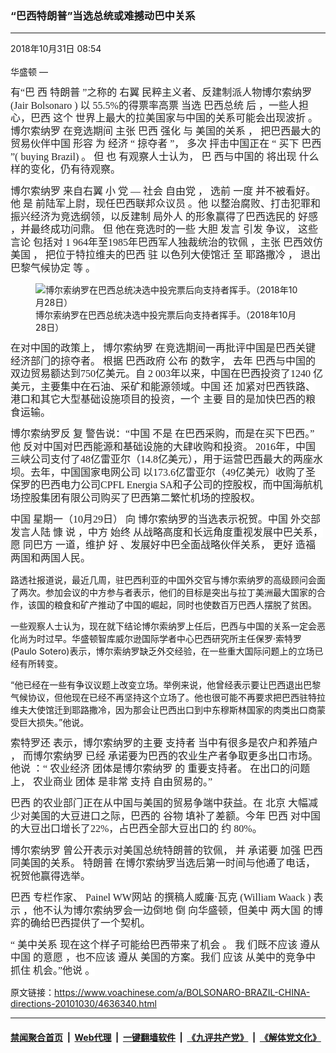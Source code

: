 ### “巴西特朗普”当选总统或难撼动巴中关系
------------------------

<div class="published">
 <span class="date" title="中国时间">
  <time datetime="2018-10-31T08:54:16+08:00">
   2018年10月31日 08:54
  </time>
 </span>
</div>
<br/>
<div class="wsw">
 <span class="dateline">
  华盛顿 —
 </span>
 <p class="Paragraph SCXW78486954" paraeid="{7c51f32f-b922-468e-9081-7cf68177e731}{111}" paraid="61443604" style="font-weight: normal; font-style: normal; vertical-align: baseline; background-color: transparent; color: windowtext; text-align: left; margin-left: 0px; margin-right: 0px; padding-left: 0px; padding-right: 0px; text-indent: 0px;">
  <span class="TextRun Highlight SCXW78486954" lang="ZH-CN" style="color: rgb(34, 34, 34); background-color: rgb(255, 255, 255); font-size: 12pt; font-family: SimSun,SimSun_MSFontService,serif; line-height: 20.5042px;" xml:lang="ZH-CN">
   <span class="NormalTextRun SCXW78486954" style="background-color: inherit;">
    有“巴
   </span>
  </span>
  <span class="TextRun Highlight SCXW78486954" lang="ZH-CN" style="color: rgb(34, 34, 34); background-color: rgb(255, 255, 255); font-size: 12pt; font-family: SimSun,SimSun_MSFontService,serif; line-height: 20.5042px;" xml:lang="ZH-CN">
   <span class="NormalTextRun SCXW78486954" style="background-color: inherit;">
    西
   </span>
  </span>
  <span class="TextRun Highlight SCXW78486954" lang="ZH-CN" style="color: rgb(34, 34, 34); background-color: rgb(255, 255, 255); font-size: 12pt; font-family: SimSun,SimSun_MSFontService,serif; line-height: 20.5042px;" xml:lang="ZH-CN">
   <span class="NormalTextRun SCXW78486954" style="background-color: inherit;">
    特朗普
   </span>
  </span>
  <span class="TextRun Highlight SCXW78486954" lang="ZH-CN" style="color: rgb(34, 34, 34); background-color: rgb(255, 255, 255); font-size: 12pt; font-family: SimSun,SimSun_MSFontService,serif; line-height: 20.5042px;" xml:lang="ZH-CN">
   <span class="NormalTextRun SCXW78486954" style="background-color: inherit;">
    ”之称的
   </span>
  </span>
  <span class="TextRun Highlight SCXW78486954" lang="ZH-CN" style="color: rgb(34, 34, 34); background-color: rgb(255, 255, 255); font-size: 12pt; font-family: SimSun,SimSun_MSFontService,serif; line-height: 20.5042px;" xml:lang="ZH-CN">
   <span class="NormalTextRun SCXW78486954" style="background-color: inherit;">
    右翼
   </span>
  </span>
  <span class="TextRun Highlight SCXW78486954" lang="ZH-CN" style="color: rgb(34, 34, 34); background-color: rgb(255, 255, 255); font-size: 12pt; font-family: SimSun,SimSun_MSFontService,serif; line-height: 20.5042px;" xml:lang="ZH-CN">
   <span class="NormalTextRun SCXW78486954" style="background-color: inherit;">
    民粹主义者、反建制派人物博尔索纳罗
   </span>
  </span>
  <span class="TextRun Highlight SCXW78486954" lang="EN-US" style="color: rgb(34, 34, 34); background-color: rgb(255, 255, 255); font-size: 12pt; font-family: SimSun,SimSun_MSFontService,serif; line-height: 20.5042px;" xml:lang="EN-US">
   <span class="NormalTextRun SCXW78486954" style="background-color: inherit;">
    (Jair
   </span>
  </span>
  <span class="TextRun Highlight SCXW78486954" lang="EN-US" style="color: rgb(34, 34, 34); background-color: rgb(255, 255, 255); font-size: 12pt; font-family: SimSun,SimSun_MSFontService,serif; line-height: 20.5042px;" xml:lang="EN-US">
   <span class="SpellingError SCXW78486954" style="background-color: inherit;">
    Bolsonaro
   </span>
  </span>
  <span class="TextRun Highlight SCXW78486954" lang="EN-US" style="color: rgb(34, 34, 34); background-color: rgb(255, 255, 255); font-size: 12pt; font-family: SimSun,SimSun_MSFontService,serif; line-height: 20.5042px;" xml:lang="EN-US">
   <span class="NormalTextRun SCXW78486954" style="background-color: inherit;">
    )
   </span>
  </span>
  <span class="TextRun Highlight SCXW78486954" lang="ZH-CN" style="color: rgb(34, 34, 34); background-color: rgb(255, 255, 255); font-size: 12pt; font-family: SimSun,SimSun_MSFontService,serif; line-height: 20.5042px;" xml:lang="ZH-CN">
   <span class="NormalTextRun SCXW78486954" style="background-color: inherit;">
    以
   </span>
  </span>
  <span class="TextRun Highlight SCXW78486954" lang="EN-US" style="color: rgb(34, 34, 34); background-color: rgb(255, 255, 255); font-size: 12pt; font-family: SimSun,SimSun_MSFontService,serif; line-height: 20.5042px;" xml:lang="EN-US">
   <span class="NormalTextRun SCXW78486954" style="background-color: inherit;">
    55.5%的得票率高票
   </span>
  </span>
  <span class="TextRun Highlight SCXW78486954" lang="ZH-CN" style="color: rgb(34, 34, 34); background-color: rgb(255, 255, 255); font-size: 12pt; font-family: SimSun,SimSun_MSFontService,serif; line-height: 20.5042px;" xml:lang="ZH-CN">
   <span class="NormalTextRun SCXW78486954" style="background-color: inherit;">
    当选
   </span>
  </span>
  <span class="TextRun Highlight SCXW78486954" lang="ZH-CN" style="color: rgb(34, 34, 34); background-color: rgb(255, 255, 255); font-size: 12pt; font-family: SimSun,SimSun_MSFontService,serif; line-height: 20.5042px;" xml:lang="ZH-CN">
   <span class="NormalTextRun SCXW78486954" style="background-color: inherit;">
    巴西总统
   </span>
  </span>
  <span class="TextRun Highlight SCXW78486954" lang="ZH-CN" style="color: rgb(34, 34, 34); background-color: rgb(255, 255, 255); font-size: 12pt; font-family: SimSun,SimSun_MSFontService,serif; line-height: 20.5042px;" xml:lang="ZH-CN">
   <span class="NormalTextRun SCXW78486954" style="background-color: inherit;">
    后
   </span>
  </span>
  <span class="TextRun Highlight SCXW78486954" lang="ZH-CN" style="color: rgb(34, 34, 34); background-color: rgb(255, 255, 255); font-size: 12pt; font-family: SimSun,SimSun_MSFontService,serif; line-height: 20.5042px;" xml:lang="ZH-CN">
   <span class="NormalTextRun SCXW78486954" style="background-color: inherit;">
    ，一些人担心，巴西
   </span>
  </span>
  <span class="TextRun Highlight SCXW78486954" lang="ZH-CN" style="color: rgb(34, 34, 34); background-color: rgb(255, 255, 255); font-size: 12pt; font-family: SimSun,SimSun_MSFontService,serif; line-height: 20.5042px;" xml:lang="ZH-CN">
   <span class="NormalTextRun SCXW78486954" style="background-color: inherit;">
    这个
   </span>
  </span>
  <span class="TextRun Highlight SCXW78486954" lang="ZH-CN" style="color: rgb(34, 34, 34); background-color: rgb(255, 255, 255); font-size: 12pt; font-family: SimSun,SimSun_MSFontService,serif; line-height: 20.5042px;" xml:lang="ZH-CN">
   <span class="NormalTextRun SCXW78486954" style="background-color: inherit;">
    世界上最大的拉美国家与中国的关系可能会出现波折
   </span>
  </span>
  <span class="TextRun Highlight SCXW78486954" lang="EN-US" style="color: rgb(34, 34, 34); background-color: rgb(255, 255, 255); font-size: 12pt; font-family: SimSun,SimSun_MSFontService,serif; line-height: 20.5042px;" xml:lang="EN-US">
   <span class="NormalTextRun SCXW78486954" style="background-color: inherit;">
    。
   </span>
  </span>
  <span class="TextRun Highlight SCXW78486954" lang="ZH-CN" style="color: rgb(34, 34, 34); background-color: rgb(255, 255, 255); font-size: 12pt; font-family: SimSun,SimSun_MSFontService,serif; line-height: 20.5042px;" xml:lang="ZH-CN">
   <span class="NormalTextRun SCXW78486954" style="background-color: inherit;">
    博尔索纳罗
   </span>
  </span>
  <span class="TextRun Highlight SCXW78486954" lang="ZH-CN" style="color: rgb(34, 34, 34); background-color: rgb(255, 255, 255); font-size: 12pt; font-family: SimSun,SimSun_MSFontService,serif; line-height: 20.5042px;" xml:lang="ZH-CN">
   <span class="NormalTextRun SCXW78486954" style="background-color: inherit;">
    在竞选期间
   </span>
  </span>
  <span class="TextRun Highlight SCXW78486954" lang="ZH-CN" style="color: rgb(34, 34, 34); background-color: rgb(255, 255, 255); font-size: 12pt; font-family: SimSun,SimSun_MSFontService,serif; line-height: 20.5042px;" xml:lang="ZH-CN">
   <span class="NormalTextRun SCXW78486954" style="background-color: inherit;">
    主张
   </span>
  </span>
  <span class="TextRun Highlight SCXW78486954" lang="ZH-CN" style="color: rgb(34, 34, 34); background-color: rgb(255, 255, 255); font-size: 12pt; font-family: SimSun,SimSun_MSFontService,serif; line-height: 20.5042px;" xml:lang="ZH-CN">
   <span class="NormalTextRun SCXW78486954" style="background-color: inherit;">
    巴西
   </span>
  </span>
  <span class="TextRun Highlight SCXW78486954" lang="ZH-CN" style="color: rgb(34, 34, 34); background-color: rgb(255, 255, 255); font-size: 12pt; font-family: SimSun,SimSun_MSFontService,serif; line-height: 20.5042px;" xml:lang="ZH-CN">
   <span class="NormalTextRun SCXW78486954" style="background-color: inherit;">
    强化
   </span>
  </span>
  <span class="TextRun Highlight SCXW78486954" lang="ZH-CN" style="color: rgb(34, 34, 34); background-color: rgb(255, 255, 255); font-size: 12pt; font-family: SimSun,SimSun_MSFontService,serif; line-height: 20.5042px;" xml:lang="ZH-CN">
   <span class="NormalTextRun SCXW78486954" style="background-color: inherit;">
    与
   </span>
  </span>
  <span class="TextRun Highlight SCXW78486954" lang="ZH-CN" style="color: rgb(34, 34, 34); background-color: rgb(255, 255, 255); font-size: 12pt; font-family: SimSun,SimSun_MSFontService,serif; line-height: 20.5042px;" xml:lang="ZH-CN">
   <span class="NormalTextRun SCXW78486954" style="background-color: inherit;">
    美国的关系
   </span>
  </span>
  <span class="TextRun Highlight SCXW78486954" lang="EN-US" style="color: rgb(34, 34, 34); background-color: rgb(255, 255, 255); font-size: 12pt; font-family: SimSun,SimSun_MSFontService,serif; line-height: 20.5042px;" xml:lang="EN-US">
   <span class="NormalTextRun SCXW78486954" style="background-color: inherit;">
    ，
   </span>
  </span>
  <span class="TextRun Highlight SCXW78486954" lang="ZH-CN" style="color: rgb(34, 34, 34); background-color: rgb(255, 255, 255); font-size: 12pt; font-family: SimSun,SimSun_MSFontService,serif; line-height: 20.5042px;" xml:lang="ZH-CN">
   <span class="NormalTextRun SCXW78486954" style="background-color: inherit;">
    把巴西最大的贸易伙伴中国
   </span>
  </span>
  <span class="TextRun Highlight SCXW78486954" lang="ZH-CN" style="color: rgb(34, 34, 34); background-color: rgb(255, 255, 255); font-size: 12pt; font-family: SimSun,SimSun_MSFontService,serif; line-height: 20.5042px;" xml:lang="ZH-CN">
   <span class="NormalTextRun SCXW78486954" style="background-color: inherit;">
    形容
   </span>
  </span>
  <span class="TextRun Highlight SCXW78486954" lang="ZH-CN" style="color: rgb(34, 34, 34); background-color: rgb(255, 255, 255); font-size: 12pt; font-family: SimSun,SimSun_MSFontService,serif; line-height: 20.5042px;" xml:lang="ZH-CN">
   <span class="NormalTextRun SCXW78486954" style="background-color: inherit;">
    为
   </span>
  </span>
  <span class="TextRun Highlight SCXW78486954" lang="ZH-CN" style="color: rgb(34, 34, 34); background-color: rgb(255, 255, 255); font-size: 12pt; font-family: SimSun,SimSun_MSFontService,serif; line-height: 20.5042px;" xml:lang="ZH-CN">
   <span class="NormalTextRun SCXW78486954" style="background-color: inherit;">
    经济
   </span>
  </span>
  <span class="TextRun Highlight SCXW78486954" lang="EN-US" style="color: rgb(34, 34, 34); background-color: rgb(255, 255, 255); font-size: 12pt; font-family: SimSun,SimSun_MSFontService,serif; line-height: 20.5042px;" xml:lang="EN-US">
   <span class="NormalTextRun SCXW78486954" style="background-color: inherit;">
    “
   </span>
  </span>
  <span class="TextRun Highlight SCXW78486954" lang="ZH-CN" style="color: rgb(34, 34, 34); background-color: rgb(255, 255, 255); font-size: 12pt; font-family: SimSun,SimSun_MSFontService,serif; line-height: 20.5042px;" xml:lang="ZH-CN">
   <span class="NormalTextRun SCXW78486954" style="background-color: inherit;">
    掠夺者
   </span>
  </span>
  <span class="TextRun Highlight SCXW78486954" lang="EN-US" style="color: rgb(34, 34, 34); background-color: rgb(255, 255, 255); font-size: 12pt; font-family: SimSun,SimSun_MSFontService,serif; line-height: 20.5042px;" xml:lang="EN-US">
   <span class="NormalTextRun SCXW78486954" style="background-color: inherit;">
    ”，
   </span>
  </span>
  <span class="TextRun Highlight SCXW78486954" lang="ZH-CN" style="color: rgb(34, 34, 34); background-color: rgb(255, 255, 255); font-size: 12pt; font-family: SimSun,SimSun_MSFontService,serif; line-height: 20.5042px;" xml:lang="ZH-CN">
   <span class="NormalTextRun SCXW78486954" style="background-color: inherit;">
    多次
   </span>
  </span>
  <span class="TextRun Highlight SCXW78486954" lang="ZH-CN" style="color: rgb(34, 34, 34); background-color: rgb(255, 255, 255); font-size: 12pt; font-family: SimSun,SimSun_MSFontService,serif; line-height: 20.5042px;" xml:lang="ZH-CN">
   <span class="NormalTextRun SCXW78486954" style="background-color: inherit;">
    抨击中国正在
   </span>
  </span>
  <span class="TextRun Highlight SCXW78486954" lang="EN-US" style="color: rgb(34, 34, 34); background-color: rgb(255, 255, 255); font-size: 12pt; font-family: SimSun,SimSun_MSFontService,serif; line-height: 20.5042px;" xml:lang="EN-US">
   <span class="NormalTextRun SCXW78486954" style="background-color: inherit;">
    “
   </span>
  </span>
  <span class="TextRun Highlight SCXW78486954" lang="ZH-CN" style="color: rgb(34, 34, 34); background-color: rgb(255, 255, 255); font-size: 12pt; font-family: SimSun,SimSun_MSFontService,serif; line-height: 20.5042px;" xml:lang="ZH-CN">
   <span class="NormalTextRun SCXW78486954" style="background-color: inherit;">
    买下
   </span>
  </span>
  <span class="TextRun Highlight SCXW78486954" lang="ZH-CN" style="color: rgb(34, 34, 34); background-color: rgb(255, 255, 255); font-size: 12pt; font-family: SimSun,SimSun_MSFontService,serif; line-height: 20.5042px;" xml:lang="ZH-CN">
   <span class="NormalTextRun SCXW78486954" style="background-color: inherit;">
    巴西
   </span>
  </span>
  <span class="TextRun Highlight SCXW78486954" lang="EN-US" style="color: rgb(34, 34, 34); background-color: rgb(255, 255, 255); font-size: 12pt; font-family: SimSun,SimSun_MSFontService,serif; line-height: 20.5042px;" xml:lang="EN-US">
   <span class="ContextualSpellingAndGrammarError SCXW78486954" style="background-color: inherit;">
    ”(
   </span>
  </span>
  <span class="TextRun Highlight SCXW78486954" lang="EN-US" style="color: rgb(34, 34, 34); background-color: rgb(255, 255, 255); font-size: 12pt; font-family: SimSun,SimSun_MSFontService,serif; line-height: 20.5042px;" xml:lang="EN-US">
   <span class="NormalTextRun SCXW78486954" style="background-color: inherit;">
    buying Brazil)
   </span>
  </span>
  <span class="TextRun Highlight SCXW78486954" lang="EN-US" style="color: rgb(34, 34, 34); background-color: rgb(255, 255, 255); font-size: 12pt; font-family: SimSun,SimSun_MSFontService,serif; line-height: 20.5042px;" xml:lang="EN-US">
   <span class="NormalTextRun SCXW78486954" style="background-color: inherit;">
    。
   </span>
  </span>
  <span class="TextRun Highlight SCXW78486954" lang="ZH-CN" style="color: rgb(34, 34, 34); background-color: rgb(255, 255, 255); font-size: 12pt; font-family: SimSun,SimSun_MSFontService,serif; line-height: 20.5042px;" xml:lang="ZH-CN">
   <span class="NormalTextRun SCXW78486954" style="background-color: inherit;">
    但
   </span>
  </span>
  <span class="TextRun Highlight SCXW78486954" lang="ZH-CN" style="color: rgb(34, 34, 34); background-color: rgb(255, 255, 255); font-size: 12pt; font-family: SimSun,SimSun_MSFontService,serif; line-height: 20.5042px;" xml:lang="ZH-CN">
   <span class="NormalTextRun SCXW78486954" style="background-color: inherit;">
    也
   </span>
  </span>
  <span class="TextRun Highlight SCXW78486954" lang="ZH-CN" style="color: rgb(34, 34, 34); background-color: rgb(255, 255, 255); font-size: 12pt; font-family: SimSun,SimSun_MSFontService,serif; line-height: 20.5042px;" xml:lang="ZH-CN">
   <span class="NormalTextRun SCXW78486954" style="background-color: inherit;">
    有观察人士认为，
   </span>
  </span>
  <span class="TextRun Highlight SCXW78486954" lang="ZH-CN" style="color: rgb(34, 34, 34); background-color: rgb(255, 255, 255); font-size: 12pt; font-family: SimSun,SimSun_MSFontService,serif; line-height: 20.5042px;" xml:lang="ZH-CN">
   <span class="NormalTextRun SCXW78486954" style="background-color: inherit;">
    巴
   </span>
  </span>
  <span class="TextRun Highlight SCXW78486954" lang="ZH-CN" style="color: rgb(34, 34, 34); background-color: rgb(255, 255, 255); font-size: 12pt; font-family: SimSun,SimSun_MSFontService,serif; line-height: 20.5042px;" xml:lang="ZH-CN">
   <span class="NormalTextRun SCXW78486954" style="background-color: inherit;">
    西与中国的
   </span>
  </span>
  <span class="TextRun Highlight SCXW78486954" lang="ZH-CN" style="color: rgb(34, 34, 34); background-color: rgb(255, 255, 255); font-size: 12pt; font-family: SimSun,SimSun_MSFontService,serif; line-height: 20.5042px;" xml:lang="ZH-CN">
   <span class="NormalTextRun SCXW78486954" style="background-color: inherit;">
    将出现
   </span>
  </span>
  <span class="TextRun Highlight SCXW78486954" lang="ZH-CN" style="color: rgb(34, 34, 34); background-color: rgb(255, 255, 255); font-size: 12pt; font-family: SimSun,SimSun_MSFontService,serif; line-height: 20.5042px;" xml:lang="ZH-CN">
   <span class="NormalTextRun SCXW78486954" style="background-color: inherit;">
    什么样的变化，仍有待观察。
   </span>
  </span>
 </p>
 <p class="Paragraph SCXW78486954" paraeid="{7c51f32f-b922-468e-9081-7cf68177e731}{209}" paraid="993497745" style="font-weight: normal; font-style: normal; vertical-align: baseline; background-color: transparent; color: windowtext; text-align: left; margin-left: 0px; margin-right: 0px; padding-left: 0px; padding-right: 0px; text-indent: 0px;">
  <span class="TextRun Highlight SCXW78486954" lang="ZH-CN" style="color: rgb(34, 34, 34); background-color: rgb(255, 255, 255); font-size: 12pt; font-family: SimSun,SimSun_MSFontService,serif; line-height: 20.5042px;" xml:lang="ZH-CN">
   <span class="NormalTextRun SCXW78486954" style="background-color: inherit;">
    博尔索纳罗
   </span>
  </span>
  <span class="TextRun Highlight SCXW78486954" lang="ZH-CN" style="color: rgb(34, 34, 34); background-color: rgb(255, 255, 255); font-size: 12pt; font-family: SimSun,SimSun_MSFontService,serif; line-height: 20.5042px;" xml:lang="ZH-CN">
   <span class="NormalTextRun SCXW78486954" style="background-color: inherit;">
    来自右翼
   </span>
  </span>
  <span class="TextRun Highlight SCXW78486954" lang="ZH-CN" style="color: rgb(34, 34, 34); background-color: rgb(255, 255, 255); font-size: 12pt; font-family: SimSun,SimSun_MSFontService,serif; line-height: 20.5042px;" xml:lang="ZH-CN">
   <span class="NormalTextRun SCXW78486954" style="background-color: inherit;">
    小
   </span>
  </span>
  <span class="TextRun Highlight SCXW78486954" lang="ZH-CN" style="color: rgb(34, 34, 34); background-color: rgb(255, 255, 255); font-size: 12pt; font-family: SimSun,SimSun_MSFontService,serif; line-height: 20.5042px;" xml:lang="ZH-CN">
   <span class="NormalTextRun SCXW78486954" style="background-color: inherit;">
    党
   </span>
  </span>
  <span class="TextRun Highlight SCXW78486954" lang="EN-US" style="color: rgb(34, 34, 34); background-color: rgb(255, 255, 255); font-size: 12pt; font-family: SimSun,SimSun_MSFontService,serif; line-height: 20.5042px;" xml:lang="EN-US">
   <span class="NormalTextRun SCXW78486954" style="background-color: inherit;">
    —
   </span>
  </span>
  <span class="TextRun Highlight SCXW78486954" lang="ZH-CN" style="color: rgb(34, 34, 34); background-color: rgb(255, 255, 255); font-size: 12pt; font-family: SimSun,SimSun_MSFontService,serif; line-height: 20.5042px;" xml:lang="ZH-CN">
   <span class="NormalTextRun SCXW78486954" style="background-color: inherit;">
    社会
   </span>
  </span>
  <span class="TextRun Highlight SCXW78486954" lang="ZH-CN" style="color: rgb(34, 34, 34); background-color: rgb(255, 255, 255); font-size: 12pt; font-family: SimSun,SimSun_MSFontService,serif; line-height: 20.5042px;" xml:lang="ZH-CN">
   <span class="NormalTextRun SCXW78486954" style="background-color: inherit;">
    自由党
   </span>
  </span>
  <span class="TextRun Highlight SCXW78486954" lang="EN-US" style="color: rgb(34, 34, 34); background-color: rgb(255, 255, 255); font-size: 12pt; font-family: SimSun,SimSun_MSFontService,serif; line-height: 20.5042px;" xml:lang="EN-US">
   <span class="NormalTextRun SCXW78486954" style="background-color: inherit;">
    ，
   </span>
  </span>
  <span class="TextRun Highlight SCXW78486954" lang="ZH-CN" style="color: rgb(34, 34, 34); background-color: rgb(255, 255, 255); font-size: 12pt; font-family: SimSun,SimSun_MSFontService,serif; line-height: 20.5042px;" xml:lang="ZH-CN">
   <span class="NormalTextRun SCXW78486954" style="background-color: inherit;">
    选前
   </span>
  </span>
  <span class="TextRun Highlight SCXW78486954" lang="ZH-CN" style="color: rgb(34, 34, 34); background-color: rgb(255, 255, 255); font-size: 12pt; font-family: SimSun,SimSun_MSFontService,serif; line-height: 20.5042px;" xml:lang="ZH-CN">
   <span class="NormalTextRun SCXW78486954" style="background-color: inherit;">
    一度
   </span>
  </span>
  <span class="TextRun Highlight SCXW78486954" lang="ZH-CN" style="color: rgb(34, 34, 34); background-color: rgb(255, 255, 255); font-size: 12pt; font-family: SimSun,SimSun_MSFontService,serif; line-height: 20.5042px;" xml:lang="ZH-CN">
   <span class="NormalTextRun SCXW78486954" style="background-color: inherit;">
    并不被看好。他
   </span>
  </span>
  <span class="TextRun Highlight SCXW78486954" lang="ZH-CN" style="color: rgb(34, 34, 34); background-color: rgb(255, 255, 255); font-size: 12pt; font-family: SimSun,SimSun_MSFontService,serif; line-height: 20.5042px;" xml:lang="ZH-CN">
   <span class="NormalTextRun SCXW78486954" style="background-color: inherit;">
    是
   </span>
  </span>
  <span class="TextRun Highlight SCXW78486954" lang="ZH-CN" style="color: rgb(34, 34, 34); background-color: rgb(255, 255, 255); font-size: 12pt; font-family: SimSun,SimSun_MSFontService,serif; line-height: 20.5042px;" xml:lang="ZH-CN">
   <span class="NormalTextRun SCXW78486954" style="background-color: inherit;">
    前陆军上尉，现任巴西联邦众议员
   </span>
  </span>
  <span class="TextRun Highlight SCXW78486954" lang="ZH-CN" style="color: rgb(34, 34, 34); background-color: rgb(255, 255, 255); font-size: 12pt; font-family: SimSun,SimSun_MSFontService,serif; line-height: 20.5042px;" xml:lang="ZH-CN">
   <span class="NormalTextRun SCXW78486954" style="background-color: inherit;">
    。他
   </span>
  </span>
  <span class="TextRun Highlight SCXW78486954" lang="ZH-CN" style="color: rgb(34, 34, 34); background-color: rgb(255, 255, 255); font-size: 12pt; font-family: SimSun,SimSun_MSFontService,serif; line-height: 20.5042px;" xml:lang="ZH-CN">
   <span class="NormalTextRun SCXW78486954" style="background-color: inherit;">
    以整治腐败、打击犯罪和振兴经济为竞选纲领，以反建制
   </span>
  </span>
  <span class="TextRun Highlight SCXW78486954" lang="ZH-CN" style="color: rgb(34, 34, 34); background-color: rgb(255, 255, 255); font-size: 12pt; font-family: SimSun,SimSun_MSFontService,serif; line-height: 20.5042px;" xml:lang="ZH-CN">
   <span class="NormalTextRun SCXW78486954" style="background-color: inherit;">
    局外人
   </span>
  </span>
  <span class="TextRun Highlight SCXW78486954" lang="ZH-CN" style="color: rgb(34, 34, 34); background-color: rgb(255, 255, 255); font-size: 12pt; font-family: SimSun,SimSun_MSFontService,serif; line-height: 20.5042px;" xml:lang="ZH-CN">
   <span class="NormalTextRun SCXW78486954" style="background-color: inherit;">
    的形象赢得了巴西选民的
   </span>
  </span>
  <span class="TextRun Highlight SCXW78486954" lang="ZH-CN" style="color: rgb(34, 34, 34); background-color: rgb(255, 255, 255); font-size: 12pt; font-family: SimSun,SimSun_MSFontService,serif; line-height: 20.5042px;" xml:lang="ZH-CN">
   <span class="NormalTextRun SCXW78486954" style="background-color: inherit;">
    好感
   </span>
  </span>
  <span class="TextRun Highlight SCXW78486954" lang="ZH-CN" style="color: rgb(34, 34, 34); background-color: rgb(255, 255, 255); font-size: 12pt; font-family: SimSun,SimSun_MSFontService,serif; line-height: 20.5042px;" xml:lang="ZH-CN">
   <span class="NormalTextRun SCXW78486954" style="background-color: inherit;">
    ，并最终成功问鼎。
   </span>
  </span>
  <span class="TextRun Highlight SCXW78486954" lang="ZH-CN" style="color: rgb(34, 34, 34); background-color: rgb(255, 255, 255); font-size: 12pt; font-family: SimSun,SimSun_MSFontService,serif; line-height: 20.5042px;" xml:lang="ZH-CN">
   <span class="NormalTextRun SCXW78486954" style="background-color: inherit;">
    但
   </span>
  </span>
  <span class="TextRun Highlight SCXW78486954" lang="ZH-CN" style="color: rgb(34, 34, 34); background-color: rgb(255, 255, 255); font-size: 12pt; font-family: SimSun,SimSun_MSFontService,serif; line-height: 20.5042px;" xml:lang="ZH-CN">
   <span class="NormalTextRun SCXW78486954" style="background-color: inherit;">
    他在竞选时的一些
   </span>
  </span>
  <span class="TextRun Highlight SCXW78486954" lang="ZH-CN" style="color: rgb(34, 34, 34); background-color: rgb(255, 255, 255); font-size: 12pt; font-family: SimSun,SimSun_MSFontService,serif; line-height: 20.5042px;" xml:lang="ZH-CN">
   <span class="NormalTextRun SCXW78486954" style="background-color: inherit;">
    大胆
   </span>
  </span>
  <span class="TextRun Highlight SCXW78486954" lang="ZH-CN" style="color: rgb(34, 34, 34); background-color: rgb(255, 255, 255); font-size: 12pt; font-family: SimSun,SimSun_MSFontService,serif; line-height: 20.5042px;" xml:lang="ZH-CN">
   <span class="NormalTextRun SCXW78486954" style="background-color: inherit;">
    发言
   </span>
  </span>
  <span class="TextRun Highlight SCXW78486954" lang="ZH-CN" style="color: rgb(34, 34, 34); background-color: rgb(255, 255, 255); font-size: 12pt; font-family: SimSun,SimSun_MSFontService,serif; line-height: 20.5042px;" xml:lang="ZH-CN">
   <span class="NormalTextRun SCXW78486954" style="background-color: inherit;">
    引发
   </span>
  </span>
  <span class="TextRun Highlight SCXW78486954" lang="ZH-CN" style="color: rgb(34, 34, 34); background-color: rgb(255, 255, 255); font-size: 12pt; font-family: SimSun,SimSun_MSFontService,serif; line-height: 20.5042px;" xml:lang="ZH-CN">
   <span class="NormalTextRun SCXW78486954" style="background-color: inherit;">
    争议，
   </span>
  </span>
  <span class="TextRun Highlight SCXW78486954" lang="ZH-CN" style="color: rgb(34, 34, 34); background-color: rgb(255, 255, 255); font-size: 12pt; font-family: SimSun,SimSun_MSFontService,serif; line-height: 20.5042px;" xml:lang="ZH-CN">
   <span class="NormalTextRun SCXW78486954" style="background-color: inherit;">
    这些言论
   </span>
  </span>
  <span class="TextRun Highlight SCXW78486954" lang="ZH-CN" style="color: rgb(34, 34, 34); background-color: rgb(255, 255, 255); font-size: 12pt; font-family: SimSun,SimSun_MSFontService,serif; line-height: 20.5042px;" xml:lang="ZH-CN">
   <span class="NormalTextRun SCXW78486954" style="background-color: inherit;">
    包括对
   </span>
  </span>
  <span class="TextRun Highlight SCXW78486954" lang="EN-US" style="color: rgb(34, 34, 34); background-color: rgb(255, 255, 255); font-size: 12pt; font-family: SimSun,SimSun_MSFontService,serif; line-height: 20.5042px;" xml:lang="EN-US">
   <span class="NormalTextRun SCXW78486954" style="background-color: inherit;">
    1
   </span>
  </span>
  <span class="TextRun Highlight SCXW78486954" lang="EN-US" style="color: rgb(34, 34, 34); background-color: rgb(255, 255, 255); font-size: 12pt; font-family: SimSun,SimSun_MSFontService,serif; line-height: 20.5042px;" xml:lang="EN-US">
   <span class="NormalTextRun SCXW78486954" style="background-color: inherit;">
    964年至1985年巴西军人独裁统治的钦佩
   </span>
  </span>
  <span class="TextRun Highlight SCXW78486954" lang="ZH-CN" style="color: rgb(34, 34, 34); background-color: rgb(255, 255, 255); font-size: 12pt; font-family: SimSun,SimSun_MSFontService,serif; line-height: 20.5042px;" xml:lang="ZH-CN">
   <span class="NormalTextRun SCXW78486954" style="background-color: inherit;">
    ，主张
   </span>
  </span>
  <span class="TextRun Highlight SCXW78486954" lang="ZH-CN" style="color: rgb(34, 34, 34); background-color: rgb(255, 255, 255); font-size: 12pt; font-family: SimSun,SimSun_MSFontService,serif; line-height: 20.5042px;" xml:lang="ZH-CN">
   <span class="NormalTextRun SCXW78486954" style="background-color: inherit;">
    巴西效仿美国
   </span>
  </span>
  <span class="TextRun Highlight SCXW78486954" lang="EN-US" style="color: rgb(34, 34, 34); background-color: rgb(255, 255, 255); font-size: 12pt; font-family: SimSun,SimSun_MSFontService,serif; line-height: 20.5042px;" xml:lang="EN-US">
   <span class="NormalTextRun SCXW78486954" style="background-color: inherit;">
    ，
   </span>
  </span>
  <span class="TextRun Highlight SCXW78486954" lang="ZH-CN" style="color: rgb(34, 34, 34); background-color: rgb(255, 255, 255); font-size: 12pt; font-family: SimSun,SimSun_MSFontService,serif; line-height: 20.5042px;" xml:lang="ZH-CN">
   <span class="NormalTextRun SCXW78486954" style="background-color: inherit;">
    把位于特拉维夫的巴西
   </span>
  </span>
  <span class="TextRun Highlight SCXW78486954" lang="ZH-CN" style="color: rgb(34, 34, 34); background-color: rgb(255, 255, 255); font-size: 12pt; font-family: SimSun,SimSun_MSFontService,serif; line-height: 20.5042px;" xml:lang="ZH-CN">
   <span class="NormalTextRun SCXW78486954" style="background-color: inherit;">
    驻
   </span>
  </span>
  <span class="TextRun Highlight SCXW78486954" lang="ZH-CN" style="color: rgb(34, 34, 34); background-color: rgb(255, 255, 255); font-size: 12pt; font-family: SimSun,SimSun_MSFontService,serif; line-height: 20.5042px;" xml:lang="ZH-CN">
   <span class="NormalTextRun SCXW78486954" style="background-color: inherit;">
    以色列大使馆迁
   </span>
  </span>
  <span class="TextRun Highlight SCXW78486954" lang="ZH-CN" style="color: rgb(34, 34, 34); background-color: rgb(255, 255, 255); font-size: 12pt; font-family: SimSun,SimSun_MSFontService,serif; line-height: 20.5042px;" xml:lang="ZH-CN">
   <span class="NormalTextRun SCXW78486954" style="background-color: inherit;">
    至
   </span>
  </span>
  <span class="TextRun Highlight SCXW78486954" lang="ZH-CN" style="color: rgb(34, 34, 34); background-color: rgb(255, 255, 255); font-size: 12pt; font-family: SimSun,SimSun_MSFontService,serif; line-height: 20.5042px;" xml:lang="ZH-CN">
   <span class="NormalTextRun SCXW78486954" style="background-color: inherit;">
    耶路撒冷
   </span>
  </span>
  <span class="TextRun Highlight SCXW78486954" lang="EN-US" style="color: rgb(34, 34, 34); background-color: rgb(255, 255, 255); font-size: 12pt; font-family: SimSun,SimSun_MSFontService,serif; line-height: 20.5042px;" xml:lang="EN-US">
   <span class="NormalTextRun SCXW78486954" style="background-color: inherit;">
    ，
   </span>
  </span>
  <span class="TextRun Highlight SCXW78486954" lang="ZH-CN" style="color: rgb(34, 34, 34); background-color: rgb(255, 255, 255); font-size: 12pt; font-family: SimSun,SimSun_MSFontService,serif; line-height: 20.5042px;" xml:lang="ZH-CN">
   <span class="NormalTextRun SCXW78486954" style="background-color: inherit;">
    退出巴黎气候协定
   </span>
  </span>
  <span class="TextRun Highlight SCXW78486954" lang="ZH-CN" style="color: rgb(34, 34, 34); background-color: rgb(255, 255, 255); font-size: 12pt; font-family: SimSun,SimSun_MSFontService,serif; line-height: 20.5042px;" xml:lang="ZH-CN">
   <span class="NormalTextRun SCXW78486954" style="background-color: inherit;">
    等
   </span>
  </span>
  <span class="TextRun Highlight SCXW78486954" lang="EN-US" style="color: rgb(34, 34, 34); background-color: rgb(255, 255, 255); font-size: 12pt; font-family: SimSun,SimSun_MSFontService,serif; line-height: 20.5042px;" xml:lang="EN-US">
   <span class="NormalTextRun SCXW78486954" style="background-color: inherit;">
    。
   </span>
  </span>
 </p>
 <div class="wsw__embed">
  <figure class="media-image js-media-expand">
   <div class="img-wrap">
    <div class="thumb">
     <img alt="博尔索纳罗在巴西总统决选中投完票后向支持者挥手。（2018年10月28日）" src="https://gdb.voanews.com/B051F78F-2F70-444F-A518-2995E4B6AF1E_w250_r1_s.jpg"/>
    </div>
    <span class="ico ico-fullscreen ico--media-expand ico--rounded">
    </span>
   </div>
   <figcaption>
    <span class="caption">
     博尔索纳罗在巴西总统决选中投完票后向支持者挥手。（2018年10月28日）
    </span>
   </figcaption>
  </figure>
 </div>
 <p class="Paragraph SCXW78486954" paraeid="{85b4ea3e-5a22-409d-93b7-8a378776d0f3}{38}" paraid="206164817" style="font-weight: normal; font-style: normal; vertical-align: baseline; background-color: transparent; color: windowtext; text-align: left; margin-left: 0px; margin-right: 0px; padding-left: 0px; padding-right: 0px; text-indent: 0px;">
  <span class="TextRun Highlight SCXW78486954" lang="ZH-CN" style="color: rgb(34, 34, 34); background-color: rgb(255, 255, 255); font-size: 12pt; font-family: SimSun,SimSun_MSFontService,serif; line-height: 20.5042px;" xml:lang="ZH-CN">
   <span class="NormalTextRun SCXW78486954" style="background-color: inherit;">
    在对中国的政策上，
   </span>
  </span>
  <span class="TextRun Highlight SCXW78486954" lang="ZH-CN" style="color: rgb(34, 34, 34); background-color: rgb(255, 255, 255); font-size: 12pt; font-family: SimSun,SimSun_MSFontService,serif; line-height: 20.5042px;" xml:lang="ZH-CN">
   <span class="NormalTextRun SCXW78486954" style="background-color: inherit;">
    博尔索纳罗
   </span>
  </span>
  <span class="TextRun Highlight SCXW78486954" lang="ZH-CN" style="color: rgb(34, 34, 34); background-color: rgb(255, 255, 255); font-size: 12pt; font-family: SimSun,SimSun_MSFontService,serif; line-height: 20.5042px;" xml:lang="ZH-CN">
   <span class="NormalTextRun SCXW78486954" style="background-color: inherit;">
    在竞选期间一再批评中国是巴西关键经济部门的掠夺者。
   </span>
  </span>
  <span class="TextRun Highlight SCXW78486954" lang="ZH-CN" style="color: rgb(34, 34, 34); background-color: rgb(255, 255, 255); font-size: 12pt; font-family: SimSun,SimSun_MSFontService,serif; line-height: 20.5042px;" xml:lang="ZH-CN">
   <span class="NormalTextRun SCXW78486954" style="background-color: inherit;">
    根据
   </span>
  </span>
  <span class="TextRun Highlight SCXW78486954" lang="ZH-CN" style="color: rgb(34, 34, 34); background-color: rgb(255, 255, 255); font-size: 12pt; font-family: SimSun,SimSun_MSFontService,serif; line-height: 20.5042px;" xml:lang="ZH-CN">
   <span class="NormalTextRun SCXW78486954" style="background-color: inherit;">
    巴西政府
   </span>
  </span>
  <span class="TextRun Highlight SCXW78486954" lang="ZH-CN" style="color: rgb(34, 34, 34); background-color: rgb(255, 255, 255); font-size: 12pt; font-family: SimSun,SimSun_MSFontService,serif; line-height: 20.5042px;" xml:lang="ZH-CN">
   <span class="NormalTextRun SCXW78486954" style="background-color: inherit;">
    公布
   </span>
  </span>
  <span class="TextRun Highlight SCXW78486954" lang="ZH-CN" style="color: rgb(34, 34, 34); background-color: rgb(255, 255, 255); font-size: 12pt; font-family: SimSun,SimSun_MSFontService,serif; line-height: 20.5042px;" xml:lang="ZH-CN">
   <span class="NormalTextRun SCXW78486954" style="background-color: inherit;">
    的数字，
   </span>
  </span>
  <span class="TextRun Highlight SCXW78486954" lang="ZH-CN" style="color: rgb(34, 34, 34); background-color: rgb(255, 255, 255); font-size: 12pt; font-family: SimSun,SimSun_MSFontService,serif; line-height: 20.5042px;" xml:lang="ZH-CN">
   <span class="NormalTextRun SCXW78486954" style="background-color: inherit;">
    去年
   </span>
  </span>
  <span class="TextRun Highlight SCXW78486954" lang="ZH-CN" style="color: rgb(34, 34, 34); background-color: rgb(255, 255, 255); font-size: 12pt; font-family: SimSun,SimSun_MSFontService,serif; line-height: 20.5042px;" xml:lang="ZH-CN">
   <span class="NormalTextRun SCXW78486954" style="background-color: inherit;">
    巴西与中国的双边贸易额达到750亿美元。自
   </span>
  </span>
  <span class="TextRun Highlight SCXW78486954" lang="EN-US" style="color: rgb(34, 34, 34); background-color: rgb(255, 255, 255); font-size: 12pt; font-family: SimSun,SimSun_MSFontService,serif; line-height: 20.5042px;" xml:lang="EN-US">
   <span class="NormalTextRun SCXW78486954" style="background-color: inherit;">
    2
   </span>
  </span>
  <span class="TextRun Highlight SCXW78486954" lang="EN-US" style="color: rgb(34, 34, 34); background-color: rgb(255, 255, 255); font-size: 12pt; font-family: SimSun,SimSun_MSFontService,serif; line-height: 20.5042px;" xml:lang="EN-US">
   <span class="NormalTextRun SCXW78486954" style="background-color: inherit;">
    003年以来，中国在巴西投资了1240
   </span>
  </span>
  <span class="TextRun Highlight SCXW78486954" lang="ZH-CN" style="color: rgb(34, 34, 34); background-color: rgb(255, 255, 255); font-size: 12pt; font-family: SimSun,SimSun_MSFontService,serif; line-height: 20.5042px;" xml:lang="ZH-CN">
   <span class="NormalTextRun SCXW78486954" style="background-color: inherit;">
    亿
   </span>
  </span>
  <span class="TextRun Highlight SCXW78486954" lang="ZH-CN" style="color: rgb(34, 34, 34); background-color: rgb(255, 255, 255); font-size: 12pt; font-family: SimSun,SimSun_MSFontService,serif; line-height: 20.5042px;" xml:lang="ZH-CN">
   <span class="NormalTextRun SCXW78486954" style="background-color: inherit;">
    美元，主要集中在石油、采矿和能源领域。中国
   </span>
  </span>
  <span class="TextRun Highlight SCXW78486954" lang="ZH-CN" style="color: rgb(34, 34, 34); background-color: rgb(255, 255, 255); font-size: 12pt; font-family: SimSun,SimSun_MSFontService,serif; line-height: 20.5042px;" xml:lang="ZH-CN">
   <span class="NormalTextRun SCXW78486954" style="background-color: inherit;">
    还
   </span>
  </span>
  <span class="TextRun Highlight SCXW78486954" lang="ZH-CN" style="color: rgb(34, 34, 34); background-color: rgb(255, 255, 255); font-size: 12pt; font-family: SimSun,SimSun_MSFontService,serif; line-height: 20.5042px;" xml:lang="ZH-CN">
   <span class="NormalTextRun SCXW78486954" style="background-color: inherit;">
    加紧对巴西铁路、港口和其它大型基础设施项目的投资，一个
   </span>
  </span>
  <span class="TextRun Highlight SCXW78486954" lang="ZH-CN" style="color: rgb(34, 34, 34); background-color: rgb(255, 255, 255); font-size: 12pt; font-family: SimSun,SimSun_MSFontService,serif; line-height: 20.5042px;" xml:lang="ZH-CN">
   <span class="NormalTextRun SCXW78486954" style="background-color: inherit;">
    主要
   </span>
  </span>
  <span class="TextRun Highlight SCXW78486954" lang="ZH-CN" style="color: rgb(34, 34, 34); background-color: rgb(255, 255, 255); font-size: 12pt; font-family: SimSun,SimSun_MSFontService,serif; line-height: 20.5042px;" xml:lang="ZH-CN">
   <span class="NormalTextRun SCXW78486954" style="background-color: inherit;">
    目的是加快巴西的粮食运输。
   </span>
  </span>
 </p>
 <p class="Paragraph SCXW78486954" paraeid="{85b4ea3e-5a22-409d-93b7-8a378776d0f3}{82}" paraid="137173126" style="font-weight: normal; font-style: normal; vertical-align: baseline; background-color: transparent; color: windowtext; text-align: left; margin-left: 0px; margin-right: 0px; padding-left: 0px; padding-right: 0px; text-indent: 0px;">
  <span class="TextRun Highlight SCXW78486954" lang="ZH-CN" style="color: rgb(34, 34, 34); background-color: rgb(255, 255, 255); font-size: 12pt; font-family: SimSun,SimSun_MSFontService,serif; line-height: 20.5042px;" xml:lang="ZH-CN">
   <span class="NormalTextRun SCXW78486954" style="background-color: inherit;">
    博尔索纳罗反
   </span>
  </span>
  <span class="TextRun Highlight SCXW78486954" lang="ZH-CN" style="color: rgb(34, 34, 34); background-color: rgb(255, 255, 255); font-size: 12pt; font-family: SimSun,SimSun_MSFontService,serif; line-height: 20.5042px;" xml:lang="ZH-CN">
   <span class="NormalTextRun SCXW78486954" style="background-color: inherit;">
    复
   </span>
  </span>
  <span class="TextRun Highlight SCXW78486954" lang="ZH-CN" style="color: rgb(34, 34, 34); background-color: rgb(255, 255, 255); font-size: 12pt; font-family: SimSun,SimSun_MSFontService,serif; line-height: 20.5042px;" xml:lang="ZH-CN">
   <span class="NormalTextRun SCXW78486954" style="background-color: inherit;">
    警告说：“中国
   </span>
  </span>
  <span class="TextRun Highlight SCXW78486954" lang="ZH-CN" style="color: rgb(34, 34, 34); background-color: rgb(255, 255, 255); font-size: 12pt; font-family: SimSun,SimSun_MSFontService,serif; line-height: 20.5042px;" xml:lang="ZH-CN">
   <span class="NormalTextRun SCXW78486954" style="background-color: inherit;">
    不是
   </span>
  </span>
  <span class="TextRun Highlight SCXW78486954" lang="ZH-CN" style="color: rgb(34, 34, 34); background-color: rgb(255, 255, 255); font-size: 12pt; font-family: SimSun,SimSun_MSFontService,serif; line-height: 20.5042px;" xml:lang="ZH-CN">
   <span class="NormalTextRun SCXW78486954" style="background-color: inherit;">
    在巴西采购，而是在买下巴西。”
   </span>
  </span>
  <span class="TextRun Highlight SCXW78486954" lang="ZH-CN" style="color: rgb(34, 34, 34); background-color: rgb(255, 255, 255); font-size: 12pt; font-family: SimSun,SimSun_MSFontService,serif; line-height: 20.5042px;" xml:lang="ZH-CN">
   <span class="NormalTextRun SCXW78486954" style="background-color: inherit;">
    他
   </span>
  </span>
  <span class="TextRun Highlight SCXW78486954" lang="ZH-CN" style="color: rgb(34, 34, 34); background-color: rgb(255, 255, 255); font-size: 12pt; font-family: SimSun,SimSun_MSFontService,serif; line-height: 20.5042px;" xml:lang="ZH-CN">
   <span class="NormalTextRun SCXW78486954" style="background-color: inherit;">
    反对中国对巴西能源和基础设施的大肆收购和投资。
   </span>
  </span>
  <span class="TextRun Highlight SCXW78486954" lang="EN-US" style="color: rgb(34, 34, 34); background-color: rgb(255, 255, 255); font-size: 12pt; font-family: SimSun,SimSun_MSFontService,serif; line-height: 20.5042px;" xml:lang="EN-US">
   <span class="NormalTextRun SCXW78486954" style="background-color: inherit;">
    2016年，中国三峡公司支付了48亿雷亚尔（14.8亿美元），用于运营巴西最大的两座水坝。去年，中国国家电网公司
   </span>
  </span>
  <span class="TextRun Highlight SCXW78486954" lang="ZH-CN" style="color: rgb(34, 34, 34); background-color: rgb(255, 255, 255); font-size: 12pt; font-family: SimSun,SimSun_MSFontService,serif; line-height: 20.5042px;" xml:lang="ZH-CN">
   <span class="NormalTextRun SCXW78486954" style="background-color: inherit;">
    以173.6亿雷亚尔（49亿美元）收购了圣保罗的巴西电力公司CPFL
   </span>
  </span>
  <span class="TextRun Highlight SCXW78486954" lang="EN-US" style="color: rgb(34, 34, 34); background-color: rgb(255, 255, 255); font-size: 12pt; font-family: SimSun,SimSun_MSFontService,serif; line-height: 20.5042px;" xml:lang="EN-US">
   <span class="NormalTextRun SCXW78486954" style="background-color: inherit;">
    Energia
   </span>
  </span>
  <span class="TextRun Highlight SCXW78486954" lang="EN-US" style="color: rgb(34, 34, 34); background-color: rgb(255, 255, 255); font-size: 12pt; font-family: SimSun,SimSun_MSFontService,serif; line-height: 20.5042px;" xml:lang="EN-US">
   <span class="NormalTextRun SCXW78486954" style="background-color: inherit;">
    SA和子公司的控股权，而中国海航机场控股集团有限公司购买了巴西第二繁忙机场的控股权。
   </span>
  </span>
 </p>
 <p class="Paragraph SCXW78486954" paraeid="{85b4ea3e-5a22-409d-93b7-8a378776d0f3}{110}" paraid="1583227737" style="font-weight: normal; font-style: normal; vertical-align: baseline; background-color: transparent; color: windowtext; text-align: left; margin-left: 0px; margin-right: 0px; padding-left: 0px; padding-right: 0px; text-indent: 0px;">
  <span class="TextRun Highlight SCXW78486954" lang="ZH-CN" style="color: rgb(34, 34, 34); background-color: rgb(255, 255, 255); font-size: 12pt; font-family: SimSun,SimSun_MSFontService,serif; line-height: 20.5042px;" xml:lang="ZH-CN">
   <span class="NormalTextRun SCXW78486954" style="background-color: inherit;">
    中国
   </span>
  </span>
  <span class="TextRun Highlight SCXW78486954" lang="ZH-CN" style="color: rgb(34, 34, 34); background-color: rgb(255, 255, 255); font-size: 12pt; font-family: SimSun,SimSun_MSFontService,serif; line-height: 20.5042px;" xml:lang="ZH-CN">
   <span class="NormalTextRun SCXW78486954" style="background-color: inherit;">
    星期一（10月29日）
   </span>
  </span>
  <span class="TextRun Highlight SCXW78486954" lang="ZH-CN" style="color: rgb(34, 34, 34); background-color: rgb(255, 255, 255); font-size: 12pt; font-family: SimSun,SimSun_MSFontService,serif; line-height: 20.5042px;" xml:lang="ZH-CN">
   <span class="NormalTextRun SCXW78486954" style="background-color: inherit;">
    向
   </span>
  </span>
  <span class="TextRun Highlight SCXW78486954" lang="ZH-CN" style="color: rgb(34, 34, 34); background-color: rgb(255, 255, 255); font-size: 12pt; font-family: SimSun,SimSun_MSFontService,serif; line-height: 20.5042px;" xml:lang="ZH-CN">
   <span class="NormalTextRun SCXW78486954" style="background-color: inherit;">
    博尔索纳罗的当选表示祝贺。中国
   </span>
  </span>
  <span class="TextRun Highlight SCXW78486954" lang="ZH-CN" style="color: rgb(34, 34, 34); background-color: rgb(255, 255, 255); font-size: 12pt; font-family: SimSun,SimSun_MSFontService,serif; line-height: 20.5042px;" xml:lang="ZH-CN">
   <span class="NormalTextRun SCXW78486954" style="background-color: inherit;">
    外交部
   </span>
  </span>
  <span class="TextRun Highlight SCXW78486954" lang="ZH-CN" style="color: rgb(34, 34, 34); background-color: rgb(255, 255, 255); font-size: 12pt; font-family: SimSun,SimSun_MSFontService,serif; line-height: 20.5042px;" xml:lang="ZH-CN">
   <span class="NormalTextRun SCXW78486954" style="background-color: inherit;">
    发言人陆
   </span>
  </span>
  <span class="TextRun Highlight SCXW78486954" lang="ZH-CN" style="color: rgb(34, 34, 34); background-color: rgb(255, 255, 255); font-size: 12pt; font-family: SimSun,SimSun_MSFontService,serif; line-height: 20.5042px;" xml:lang="ZH-CN">
   <span class="NormalTextRun SCXW78486954" style="background-color: inherit;">
    慷
   </span>
  </span>
  <span class="TextRun Highlight SCXW78486954" lang="ZH-CN" style="color: rgb(34, 34, 34); background-color: rgb(255, 255, 255); font-size: 12pt; font-family: SimSun,SimSun_MSFontService,serif; line-height: 20.5042px;" xml:lang="ZH-CN">
   <span class="NormalTextRun SCXW78486954" style="background-color: inherit;">
    说
   </span>
  </span>
  <span class="TextRun Highlight SCXW78486954" lang="ZH-CN" style="color: rgb(34, 34, 34); background-color: rgb(255, 255, 255); font-size: 12pt; font-family: SimSun,SimSun_MSFontService,serif; line-height: 20.5042px;" xml:lang="ZH-CN">
   <span class="NormalTextRun SCXW78486954" style="background-color: inherit;">
    ，中方
   </span>
  </span>
  <span class="TextRun Highlight SCXW78486954" lang="ZH-CN" style="color: rgb(34, 34, 34); background-color: rgb(255, 255, 255); font-size: 12pt; font-family: SimSun,SimSun_MSFontService,serif; line-height: 20.5042px;" xml:lang="ZH-CN">
   <span class="NormalTextRun SCXW78486954" style="background-color: inherit;">
    始终
   </span>
  </span>
  <span class="TextRun Highlight SCXW78486954" lang="ZH-CN" style="color: rgb(34, 34, 34); background-color: rgb(255, 255, 255); font-size: 12pt; font-family: SimSun,SimSun_MSFontService,serif; line-height: 20.5042px;" xml:lang="ZH-CN">
   <span class="NormalTextRun SCXW78486954" style="background-color: inherit;">
    从战略高度和长远角度重视发展中巴关系，愿
   </span>
  </span>
  <span class="TextRun Highlight SCXW78486954" lang="ZH-CN" style="color: rgb(34, 34, 34); background-color: rgb(255, 255, 255); font-size: 12pt; font-family: SimSun,SimSun_MSFontService,serif; line-height: 20.5042px;" xml:lang="ZH-CN">
   <span class="NormalTextRun SCXW78486954" style="background-color: inherit;">
    同巴方
   </span>
  </span>
  <span class="TextRun Highlight SCXW78486954" lang="ZH-CN" style="color: rgb(34, 34, 34); background-color: rgb(255, 255, 255); font-size: 12pt; font-family: SimSun,SimSun_MSFontService,serif; line-height: 20.5042px;" xml:lang="ZH-CN">
   <span class="NormalTextRun SCXW78486954" style="background-color: inherit;">
    一道，维护
   </span>
  </span>
  <span class="TextRun Highlight SCXW78486954" lang="ZH-CN" style="color: rgb(34, 34, 34); background-color: rgb(255, 255, 255); font-size: 12pt; font-family: SimSun,SimSun_MSFontService,serif; line-height: 20.5042px;" xml:lang="ZH-CN">
   <span class="NormalTextRun SCXW78486954" style="background-color: inherit;">
    好
   </span>
  </span>
  <span class="TextRun Highlight SCXW78486954" lang="ZH-CN" style="color: rgb(34, 34, 34); background-color: rgb(255, 255, 255); font-size: 12pt; font-family: SimSun,SimSun_MSFontService,serif; line-height: 20.5042px;" xml:lang="ZH-CN">
   <span class="NormalTextRun SCXW78486954" style="background-color: inherit;">
    、发展好中巴全面战略伙伴关系，
   </span>
  </span>
  <span class="TextRun Highlight SCXW78486954" lang="ZH-CN" style="color: rgb(34, 34, 34); background-color: rgb(255, 255, 255); font-size: 12pt; font-family: SimSun,SimSun_MSFontService,serif; line-height: 20.5042px;" xml:lang="ZH-CN">
   <span class="NormalTextRun SCXW78486954" style="background-color: inherit;">
    更好
   </span>
  </span>
  <span class="TextRun Highlight SCXW78486954" lang="ZH-CN" style="color: rgb(34, 34, 34); background-color: rgb(255, 255, 255); font-size: 12pt; font-family: SimSun,SimSun_MSFontService,serif; line-height: 20.5042px;" xml:lang="ZH-CN">
   <span class="NormalTextRun SCXW78486954" style="background-color: inherit;">
    造福两国和两国人民。
   </span>
  </span>
 </p>
 <p>
  路透社报道说，最近几周，驻巴西利亚的中国外交官与博尔索纳罗的高级顾问会面了两次。参加会议的中方参与者表示，他们的目标是突出与拉丁美洲最大国家的合作，该国的粮食和矿产推动了中国的崛起，同时也使数百万巴西人摆脱了贫困。
 </p>
 <p>
  一些观察人士认为，现在就下结论博尔索纳罗上任后，巴西与中国的关系一定会恶化尚为时过早。华盛顿智库威尔逊国际学者中心巴西研究所主任保罗·索特罗(Paulo Sotero)表示，博尔索纳罗缺乏外交经验，在一些重大国际问题上的立场已经有所转变。
 </p>
 <p>
  “他已经在一些有争议议题上改变立场。举例来说，他曾经表示要让巴西退出巴黎气候协议，但他现在已经不再坚持这个立场了。他也很可能不再要求把巴西驻特拉维夫大使馆迁到耶路撒冷，因为那会让巴西出口到中东穆斯林国家的肉类出口商蒙受巨大损失。”他说。
 </p>
 <p class="Paragraph SCXW78486954" paraeid="{3767c867-6990-4efd-94e9-fb0e04093f5c}{74}" paraid="1387091119" style="font-weight: normal; font-style: normal; vertical-align: baseline; background-color: transparent; color: windowtext; text-align: left; margin-left: 0px; margin-right: 0px; padding-left: 0px; padding-right: 0px; text-indent: 0px;">
  <span class="TextRun Highlight SCXW78486954" lang="ZH-CN" style="color: rgb(34, 34, 34); background-color: rgb(255, 255, 255); font-size: 12pt; font-family: SimSun,SimSun_MSFontService,serif; line-height: 20.5042px;" xml:lang="ZH-CN">
   <span class="NormalTextRun SCXW78486954" style="background-color: inherit;">
    索特罗还
   </span>
  </span>
  <span class="TextRun Highlight SCXW78486954" lang="ZH-CN" style="color: rgb(34, 34, 34); background-color: rgb(255, 255, 255); font-size: 12pt; font-family: SimSun,SimSun_MSFontService,serif; line-height: 20.5042px;" xml:lang="ZH-CN">
   <span class="NormalTextRun SCXW78486954" style="background-color: inherit;">
    表示，博尔索纳罗的主要
   </span>
  </span>
  <span class="TextRun Highlight SCXW78486954" lang="ZH-CN" style="color: rgb(34, 34, 34); background-color: rgb(255, 255, 255); font-size: 12pt; font-family: SimSun,SimSun_MSFontService,serif; line-height: 20.5042px;" xml:lang="ZH-CN">
   <span class="NormalTextRun SCXW78486954" style="background-color: inherit;">
    支持者
   </span>
  </span>
  <span class="TextRun Highlight SCXW78486954" lang="ZH-CN" style="color: rgb(34, 34, 34); background-color: rgb(255, 255, 255); font-size: 12pt; font-family: SimSun,SimSun_MSFontService,serif; line-height: 20.5042px;" xml:lang="ZH-CN">
   <span class="NormalTextRun SCXW78486954" style="background-color: inherit;">
    当中有很多是农户和养殖户
   </span>
  </span>
  <span class="TextRun Highlight SCXW78486954" lang="EN-US" style="color: rgb(34, 34, 34); background-color: rgb(255, 255, 255); font-size: 12pt; font-family: SimSun,SimSun_MSFontService,serif; line-height: 20.5042px;" xml:lang="EN-US">
   <span class="NormalTextRun SCXW78486954" style="background-color: inherit;">
    ，
   </span>
  </span>
  <span class="TextRun Highlight SCXW78486954" lang="ZH-CN" style="color: rgb(34, 34, 34); background-color: rgb(255, 255, 255); font-size: 12pt; font-family: SimSun,SimSun_MSFontService,serif; line-height: 20.5042px;" xml:lang="ZH-CN">
   <span class="NormalTextRun SCXW78486954" style="background-color: inherit;">
    而博尔索纳罗
   </span>
  </span>
  <span class="TextRun Highlight SCXW78486954" lang="ZH-CN" style="color: rgb(34, 34, 34); background-color: rgb(255, 255, 255); font-size: 12pt; font-family: SimSun,SimSun_MSFontService,serif; line-height: 20.5042px;" xml:lang="ZH-CN">
   <span class="NormalTextRun SCXW78486954" style="background-color: inherit;">
    已经
   </span>
  </span>
  <span class="TextRun Highlight SCXW78486954" lang="ZH-CN" style="color: rgb(34, 34, 34); background-color: rgb(255, 255, 255); font-size: 12pt; font-family: SimSun,SimSun_MSFontService,serif; line-height: 20.5042px;" xml:lang="ZH-CN">
   <span class="NormalTextRun SCXW78486954" style="background-color: inherit;">
    承诺要为巴西的农业生产者争取更多出口市场。
   </span>
  </span>
  <span class="TextRun Highlight SCXW78486954" lang="ZH-CN" style="color: rgb(34, 34, 34); background-color: rgb(255, 255, 255); font-size: 12pt; font-family: SimSun,SimSun_MSFontService,serif; line-height: 20.5042px;" xml:lang="ZH-CN">
   <span class="NormalTextRun SCXW78486954" style="background-color: inherit;">
    他说
   </span>
  </span>
  <span class="TextRun Highlight SCXW78486954" lang="EN-US" style="color: rgb(34, 34, 34); background-color: rgb(255, 255, 255); font-size: 12pt; font-family: SimSun,SimSun_MSFontService,serif; line-height: 20.5042px;" xml:lang="EN-US">
   <span class="NormalTextRun SCXW78486954" style="background-color: inherit;">
    ：“
   </span>
  </span>
  <span class="TextRun Highlight SCXW78486954" lang="ZH-CN" style="color: rgb(34, 34, 34); background-color: rgb(255, 255, 255); font-size: 12pt; font-family: SimSun,SimSun_MSFontService,serif; line-height: 20.5042px;" xml:lang="ZH-CN">
   <span class="NormalTextRun SCXW78486954" style="background-color: inherit;">
    农业经济
   </span>
  </span>
  <span class="TextRun Highlight SCXW78486954" lang="ZH-CN" style="color: rgb(34, 34, 34); background-color: rgb(255, 255, 255); font-size: 12pt; font-family: SimSun,SimSun_MSFontService,serif; line-height: 20.5042px;" xml:lang="ZH-CN">
   <span class="NormalTextRun SCXW78486954" style="background-color: inherit;">
    团体是博尔索纳罗
   </span>
  </span>
  <span class="TextRun Highlight SCXW78486954" lang="ZH-CN" style="color: rgb(34, 34, 34); background-color: rgb(255, 255, 255); font-size: 12pt; font-family: SimSun,SimSun_MSFontService,serif; line-height: 20.5042px;" xml:lang="ZH-CN">
   <span class="NormalTextRun SCXW78486954" style="background-color: inherit;">
    的
   </span>
  </span>
  <span class="TextRun Highlight SCXW78486954" lang="ZH-CN" style="color: rgb(34, 34, 34); background-color: rgb(255, 255, 255); font-size: 12pt; font-family: SimSun,SimSun_MSFontService,serif; line-height: 20.5042px;" xml:lang="ZH-CN">
   <span class="NormalTextRun SCXW78486954" style="background-color: inherit;">
    重要支持者。
   </span>
  </span>
  <span class="TextRun Highlight SCXW78486954" lang="ZH-CN" style="color: rgb(34, 34, 34); background-color: rgb(255, 255, 255); font-size: 12pt; font-family: SimSun,SimSun_MSFontService,serif; line-height: 20.5042px;" xml:lang="ZH-CN">
   <span class="NormalTextRun SCXW78486954" style="background-color: inherit;">
    在出口的问题上，
   </span>
  </span>
  <span class="TextRun Highlight SCXW78486954" lang="ZH-CN" style="color: rgb(34, 34, 34); background-color: rgb(255, 255, 255); font-size: 12pt; font-family: SimSun,SimSun_MSFontService,serif; line-height: 20.5042px;" xml:lang="ZH-CN">
   <span class="NormalTextRun SCXW78486954" style="background-color: inherit;">
    农业商业
   </span>
  </span>
  <span class="TextRun Highlight SCXW78486954" lang="ZH-CN" style="color: rgb(34, 34, 34); background-color: rgb(255, 255, 255); font-size: 12pt; font-family: SimSun,SimSun_MSFontService,serif; line-height: 20.5042px;" xml:lang="ZH-CN">
   <span class="NormalTextRun SCXW78486954" style="background-color: inherit;">
    团体
   </span>
  </span>
  <span class="TextRun Highlight SCXW78486954" lang="ZH-CN" style="color: rgb(34, 34, 34); background-color: rgb(255, 255, 255); font-size: 12pt; font-family: SimSun,SimSun_MSFontService,serif; line-height: 20.5042px;" xml:lang="ZH-CN">
   <span class="NormalTextRun SCXW78486954" style="background-color: inherit;">
    是非常
   </span>
  </span>
  <span class="TextRun Highlight SCXW78486954" lang="ZH-CN" style="color: rgb(34, 34, 34); background-color: rgb(255, 255, 255); font-size: 12pt; font-family: SimSun,SimSun_MSFontService,serif; line-height: 20.5042px;" xml:lang="ZH-CN">
   <span class="NormalTextRun SCXW78486954" style="background-color: inherit;">
    支持
   </span>
  </span>
  <span class="TextRun Highlight SCXW78486954" lang="ZH-CN" style="color: rgb(34, 34, 34); background-color: rgb(255, 255, 255); font-size: 12pt; font-family: SimSun,SimSun_MSFontService,serif; line-height: 20.5042px;" xml:lang="ZH-CN">
   <span class="NormalTextRun SCXW78486954" style="background-color: inherit;">
    自由贸易的。”
   </span>
  </span>
 </p>
 <p class="Paragraph SCXW78486954" paraeid="{3767c867-6990-4efd-94e9-fb0e04093f5c}{130}" paraid="648264298" style="font-weight: normal; font-style: normal; vertical-align: baseline; background-color: transparent; color: windowtext; text-align: left; margin-left: 0px; margin-right: 0px; padding-left: 0px; padding-right: 0px; text-indent: 0px;">
  <span class="TextRun Highlight SCXW78486954" lang="ZH-CN" style="color: rgb(34, 34, 34); background-color: rgb(255, 255, 255); font-size: 12pt; font-family: SimSun,SimSun_MSFontService,serif; line-height: 20.5042px;" xml:lang="ZH-CN">
   <span class="NormalTextRun SCXW78486954" style="background-color: inherit;">
    巴西
   </span>
  </span>
  <span class="TextRun Highlight SCXW78486954" lang="ZH-CN" style="color: rgb(34, 34, 34); background-color: rgb(255, 255, 255); font-size: 12pt; font-family: SimSun,SimSun_MSFontService,serif; line-height: 20.5042px;" xml:lang="ZH-CN">
   <span class="NormalTextRun SCXW78486954" style="background-color: inherit;">
    的农业部门正在从中国与美国的贸易争端中获益。在
   </span>
  </span>
  <span class="TextRun Highlight SCXW78486954" lang="ZH-CN" style="color: rgb(34, 34, 34); background-color: rgb(255, 255, 255); font-size: 12pt; font-family: SimSun,SimSun_MSFontService,serif; line-height: 20.5042px;" xml:lang="ZH-CN">
   <span class="NormalTextRun SCXW78486954" style="background-color: inherit;">
    北京
   </span>
  </span>
  <span class="TextRun Highlight SCXW78486954" lang="ZH-CN" style="color: rgb(34, 34, 34); background-color: rgb(255, 255, 255); font-size: 12pt; font-family: SimSun,SimSun_MSFontService,serif; line-height: 20.5042px;" xml:lang="ZH-CN">
   <span class="NormalTextRun SCXW78486954" style="background-color: inherit;">
    大幅减少对美国的大豆进口之际，巴西的
   </span>
  </span>
  <span class="TextRun Highlight SCXW78486954" lang="ZH-CN" style="color: rgb(34, 34, 34); background-color: rgb(255, 255, 255); font-size: 12pt; font-family: SimSun,SimSun_MSFontService,serif; line-height: 20.5042px;" xml:lang="ZH-CN">
   <span class="NormalTextRun SCXW78486954" style="background-color: inherit;">
    谷物
   </span>
  </span>
  <span class="TextRun Highlight SCXW78486954" lang="ZH-CN" style="color: rgb(34, 34, 34); background-color: rgb(255, 255, 255); font-size: 12pt; font-family: SimSun,SimSun_MSFontService,serif; line-height: 20.5042px;" xml:lang="ZH-CN">
   <span class="NormalTextRun SCXW78486954" style="background-color: inherit;">
    填补了差额。今年
   </span>
  </span>
  <span class="TextRun Highlight SCXW78486954" lang="ZH-CN" style="color: rgb(34, 34, 34); background-color: rgb(255, 255, 255); font-size: 12pt; font-family: SimSun,SimSun_MSFontService,serif; line-height: 20.5042px;" xml:lang="ZH-CN">
   <span class="NormalTextRun SCXW78486954" style="background-color: inherit;">
    巴西
   </span>
  </span>
  <span class="TextRun Highlight SCXW78486954" lang="ZH-CN" style="color: rgb(34, 34, 34); background-color: rgb(255, 255, 255); font-size: 12pt; font-family: SimSun,SimSun_MSFontService,serif; line-height: 20.5042px;" xml:lang="ZH-CN">
   <span class="NormalTextRun SCXW78486954" style="background-color: inherit;">
    对中国的大豆出口增长了22%，占巴西全部大豆出口的
   </span>
  </span>
  <span class="TextRun Highlight SCXW78486954" lang="ZH-CN" style="color: rgb(34, 34, 34); background-color: rgb(255, 255, 255); font-size: 12pt; font-family: SimSun,SimSun_MSFontService,serif; line-height: 20.5042px;" xml:lang="ZH-CN">
   <span class="NormalTextRun SCXW78486954" style="background-color: inherit;">
    约
   </span>
  </span>
  <span class="TextRun Highlight SCXW78486954" lang="EN-US" style="color: rgb(34, 34, 34); background-color: rgb(255, 255, 255); font-size: 12pt; font-family: SimSun,SimSun_MSFontService,serif; line-height: 20.5042px;" xml:lang="EN-US">
   <span class="NormalTextRun SCXW78486954" style="background-color: inherit;">
    80%。
   </span>
  </span>
 </p>
 <p class="Paragraph SCXW78486954" paraeid="{3767c867-6990-4efd-94e9-fb0e04093f5c}{182}" paraid="90329830" style="font-weight: normal; font-style: normal; vertical-align: baseline; background-color: transparent; color: windowtext; text-align: left; margin-left: 0px; margin-right: 0px; padding-left: 0px; padding-right: 0px; text-indent: 0px;">
  <span class="TextRun Highlight SCXW78486954" lang="ZH-CN" style="color: rgb(34, 34, 34); background-color: rgb(255, 255, 255); font-size: 12pt; font-family: SimSun,SimSun_MSFontService,serif; line-height: 20.5042px;" xml:lang="ZH-CN">
   <span class="NormalTextRun SCXW78486954" style="background-color: inherit;">
    博尔索纳罗
   </span>
  </span>
  <span class="TextRun Highlight SCXW78486954" lang="ZH-CN" style="color: rgb(34, 34, 34); background-color: rgb(255, 255, 255); font-size: 12pt; font-family: SimSun,SimSun_MSFontService,serif; line-height: 20.5042px;" xml:lang="ZH-CN">
   <span class="NormalTextRun SCXW78486954" style="background-color: inherit;">
    曾公开表示对美国总统特朗普的钦佩，
   </span>
  </span>
  <span class="TextRun Highlight SCXW78486954" lang="ZH-CN" style="color: rgb(34, 34, 34); background-color: rgb(255, 255, 255); font-size: 12pt; font-family: SimSun,SimSun_MSFontService,serif; line-height: 20.5042px;" xml:lang="ZH-CN">
   <span class="NormalTextRun SCXW78486954" style="background-color: inherit;">
    并
   </span>
  </span>
  <span class="TextRun Highlight SCXW78486954" lang="ZH-CN" style="color: rgb(34, 34, 34); background-color: rgb(255, 255, 255); font-size: 12pt; font-family: SimSun,SimSun_MSFontService,serif; line-height: 20.5042px;" xml:lang="ZH-CN">
   <span class="NormalTextRun SCXW78486954" style="background-color: inherit;">
    承诺要
   </span>
  </span>
  <span class="TextRun Highlight SCXW78486954" lang="ZH-CN" style="color: rgb(34, 34, 34); background-color: rgb(255, 255, 255); font-size: 12pt; font-family: SimSun,SimSun_MSFontService,serif; line-height: 20.5042px;" xml:lang="ZH-CN">
   <span class="NormalTextRun SCXW78486954" style="background-color: inherit;">
    加强
   </span>
  </span>
  <span class="TextRun Highlight SCXW78486954" lang="ZH-CN" style="color: rgb(34, 34, 34); background-color: rgb(255, 255, 255); font-size: 12pt; font-family: SimSun,SimSun_MSFontService,serif; line-height: 20.5042px;" xml:lang="ZH-CN">
   <span class="NormalTextRun SCXW78486954" style="background-color: inherit;">
    巴西同美国的关系。
   </span>
  </span>
  <span class="TextRun Highlight SCXW78486954" lang="ZH-CN" style="color: rgb(34, 34, 34); background-color: rgb(255, 255, 255); font-size: 12pt; font-family: SimSun,SimSun_MSFontService,serif; line-height: 20.5042px;" xml:lang="ZH-CN">
   <span class="NormalTextRun SCXW78486954" style="background-color: inherit;">
    特朗普
   </span>
  </span>
  <span class="TextRun Highlight SCXW78486954" lang="ZH-CN" style="color: rgb(34, 34, 34); background-color: rgb(255, 255, 255); font-size: 12pt; font-family: SimSun,SimSun_MSFontService,serif; line-height: 20.5042px;" xml:lang="ZH-CN">
   <span class="NormalTextRun SCXW78486954" style="background-color: inherit;">
    在博尔索纳罗当选后第一时间与他通了电话，祝贺他赢得选举。
   </span>
  </span>
 </p>
 <p class="Paragraph SCXW78486954" paraeid="{3767c867-6990-4efd-94e9-fb0e04093f5c}{182}" paraid="90329830" style="font-weight: normal; font-style: normal; vertical-align: baseline; background-color: transparent; color: windowtext; text-align: left; margin-left: 0px; margin-right: 0px; padding-left: 0px; padding-right: 0px; text-indent: 0px;">
  <span class="TextRun Highlight SCXW78486954" lang="ZH-CN" style="color: rgb(34, 34, 34); background-color: rgb(255, 255, 255); font-size: 12pt; font-family: SimSun,SimSun_MSFontService,serif; line-height: 20.5042px;" xml:lang="ZH-CN">
   <span class="NormalTextRun SCXW78486954" style="background-color: inherit;">
    巴西
   </span>
  </span>
  <span class="TextRun Highlight SCXW78486954" lang="ZH-CN" style="color: rgb(34, 34, 34); background-color: rgb(255, 255, 255); font-size: 12pt; font-family: SimSun,SimSun_MSFontService,serif; line-height: 20.5042px;" xml:lang="ZH-CN">
   <span class="NormalTextRun SCXW78486954" style="background-color: inherit;">
    专栏作家、
   </span>
  </span>
  <span class="TextRun Highlight SCXW78486954" lang="EN-US" style="color: rgb(34, 34, 34); background-color: rgb(255, 255, 255); font-size: 12pt; font-family: SimSun,SimSun_MSFontService,serif; line-height: 20.5042px;" xml:lang="EN-US">
   <span class="SpellingError SCXW78486954" style="background-color: inherit;">
    Painel
   </span>
  </span>
  <span class="TextRun Highlight SCXW78486954" lang="EN-US" style="color: rgb(34, 34, 34); background-color: rgb(255, 255, 255); font-size: 12pt; font-family: SimSun,SimSun_MSFontService,serif; line-height: 20.5042px;" xml:lang="EN-US">
   <span class="NormalTextRun SCXW78486954" style="background-color: inherit;">
    WW网站
   </span>
  </span>
  <span class="TextRun Highlight SCXW78486954" lang="ZH-CN" style="color: rgb(34, 34, 34); background-color: rgb(255, 255, 255); font-size: 12pt; font-family: SimSun,SimSun_MSFontService,serif; line-height: 20.5042px;" xml:lang="ZH-CN">
   <span class="NormalTextRun SCXW78486954" style="background-color: inherit;">
    的撰稿人威廉·瓦克
   </span>
  </span>
  <span class="TextRun Highlight SCXW78486954" lang="EN-US" style="color: rgb(34, 34, 34); background-color: rgb(255, 255, 255); font-size: 12pt; font-family: SimSun,SimSun_MSFontService,serif; line-height: 20.5042px;" xml:lang="EN-US">
   <span class="NormalTextRun SCXW78486954" style="background-color: inherit;">
    (William
   </span>
  </span>
  <span class="TextRun Highlight SCXW78486954" lang="EN-US" style="color: rgb(34, 34, 34); background-color: rgb(255, 255, 255); font-size: 12pt; font-family: SimSun,SimSun_MSFontService,serif; line-height: 20.5042px;" xml:lang="EN-US">
   <span class="NormalTextRun SCXW78486954" style="background-color: inherit;">
    Waack
   </span>
  </span>
  <span class="TextRun Highlight SCXW78486954" lang="EN-US" style="color: rgb(34, 34, 34); background-color: rgb(255, 255, 255); font-size: 12pt; font-family: SimSun,SimSun_MSFontService,serif; line-height: 20.5042px;" xml:lang="EN-US">
   <span class="NormalTextRun SCXW78486954" style="background-color: inherit;">
    )
   </span>
  </span>
  <span class="TextRun Highlight SCXW78486954" lang="ZH-CN" style="color: rgb(34, 34, 34); background-color: rgb(255, 255, 255); font-size: 12pt; font-family: SimSun,SimSun_MSFontService,serif; line-height: 20.5042px;" xml:lang="ZH-CN">
   <span class="NormalTextRun SCXW78486954" style="background-color: inherit;">
    表示
   </span>
  </span>
  <span class="TextRun Highlight SCXW78486954" lang="ZH-CN" style="color: rgb(34, 34, 34); background-color: rgb(255, 255, 255); font-size: 12pt; font-family: SimSun,SimSun_MSFontService,serif; line-height: 20.5042px;" xml:lang="ZH-CN">
   <span class="NormalTextRun SCXW78486954" style="background-color: inherit;">
    ，他不认为博尔索纳罗会一边倒地
   </span>
  </span>
  <span class="TextRun Highlight SCXW78486954" lang="ZH-CN" style="color: rgb(34, 34, 34); background-color: rgb(255, 255, 255); font-size: 12pt; font-family: SimSun,SimSun_MSFontService,serif; line-height: 20.5042px;" xml:lang="ZH-CN">
   <span class="NormalTextRun SCXW78486954" style="background-color: inherit;">
    倒
   </span>
  </span>
  <span class="TextRun Highlight SCXW78486954" lang="ZH-CN" style="color: rgb(34, 34, 34); background-color: rgb(255, 255, 255); font-size: 12pt; font-family: SimSun,SimSun_MSFontService,serif; line-height: 20.5042px;" xml:lang="ZH-CN">
   <span class="NormalTextRun SCXW78486954" style="background-color: inherit;">
    向华盛顿，但美中
   </span>
  </span>
  <span class="TextRun Highlight SCXW78486954" lang="ZH-CN" style="color: rgb(34, 34, 34); background-color: rgb(255, 255, 255); font-size: 12pt; font-family: SimSun,SimSun_MSFontService,serif; line-height: 20.5042px;" xml:lang="ZH-CN">
   <span class="NormalTextRun SCXW78486954" style="background-color: inherit;">
    两大国
   </span>
  </span>
  <span class="TextRun Highlight SCXW78486954" lang="ZH-CN" style="color: rgb(34, 34, 34); background-color: rgb(255, 255, 255); font-size: 12pt; font-family: SimSun,SimSun_MSFontService,serif; line-height: 20.5042px;" xml:lang="ZH-CN">
   <span class="NormalTextRun SCXW78486954" style="background-color: inherit;">
    的博弈的确给巴西提供了一个契机。
   </span>
  </span>
 </p>
 <p class="Paragraph SCXW78486954" paraeid="{3767c867-6990-4efd-94e9-fb0e04093f5c}{218}" paraid="966910907" style="font-weight: normal; font-style: normal; vertical-align: baseline; background-color: transparent; color: windowtext; text-align: left; margin-left: 0px; margin-right: 0px; padding-left: 0px; padding-right: 0px; text-indent: 0px;">
  <span class="TextRun Highlight SCXW78486954" lang="EN-US" style="color: rgb(34, 34, 34); background-color: rgb(255, 255, 255); font-size: 12pt; font-family: SimSun,SimSun_MSFontService,serif; line-height: 20.5042px;" xml:lang="EN-US">
   <span class="NormalTextRun SCXW78486954" style="background-color: inherit;">
    “
   </span>
  </span>
  <span class="TextRun Highlight SCXW78486954" lang="ZH-CN" style="color: rgb(34, 34, 34); background-color: rgb(255, 255, 255); font-size: 12pt; font-family: SimSun,SimSun_MSFontService,serif; line-height: 20.5042px;" xml:lang="ZH-CN">
   <span class="NormalTextRun SCXW78486954" style="background-color: inherit;">
    美中关系
   </span>
  </span>
  <span class="TextRun Highlight SCXW78486954" lang="ZH-CN" style="color: rgb(34, 34, 34); background-color: rgb(255, 255, 255); font-size: 12pt; font-family: SimSun,SimSun_MSFontService,serif; line-height: 20.5042px;" xml:lang="ZH-CN">
   <span class="NormalTextRun SCXW78486954" style="background-color: inherit;">
    现在这个样子可能给巴西带来了机会
   </span>
  </span>
  <span class="TextRun Highlight SCXW78486954" lang="ZH-CN" style="color: rgb(34, 34, 34); background-color: rgb(255, 255, 255); font-size: 12pt; font-family: SimSun,SimSun_MSFontService,serif; line-height: 20.5042px;" xml:lang="ZH-CN">
   <span class="NormalTextRun SCXW78486954" style="background-color: inherit;">
    。
   </span>
  </span>
  <span class="TextRun Highlight SCXW78486954" lang="ZH-CN" style="color: rgb(34, 34, 34); background-color: rgb(255, 255, 255); font-size: 12pt; font-family: SimSun,SimSun_MSFontService,serif; line-height: 20.5042px;" xml:lang="ZH-CN">
   <span class="NormalTextRun SCXW78486954" style="background-color: inherit;">
    我
   </span>
  </span>
  <span class="TextRun Highlight SCXW78486954" lang="ZH-CN" style="color: rgb(34, 34, 34); background-color: rgb(255, 255, 255); font-size: 12pt; font-family: SimSun,SimSun_MSFontService,serif; line-height: 20.5042px;" xml:lang="ZH-CN">
   <span class="NormalTextRun SCXW78486954" style="background-color: inherit;">
    们既不应该
   </span>
  </span>
  <span class="TextRun Highlight SCXW78486954" lang="ZH-CN" style="color: rgb(34, 34, 34); background-color: rgb(255, 255, 255); font-size: 12pt; font-family: SimSun,SimSun_MSFontService,serif; line-height: 20.5042px;" xml:lang="ZH-CN">
   <span class="NormalTextRun SCXW78486954" style="background-color: inherit;">
    遵从
   </span>
  </span>
  <span class="TextRun Highlight SCXW78486954" lang="ZH-CN" style="color: rgb(34, 34, 34); background-color: rgb(255, 255, 255); font-size: 12pt; font-family: SimSun,SimSun_MSFontService,serif; line-height: 20.5042px;" xml:lang="ZH-CN">
   <span class="NormalTextRun SCXW78486954" style="background-color: inherit;">
    中国
   </span>
  </span>
  <span class="TextRun Highlight SCXW78486954" lang="ZH-CN" style="color: rgb(34, 34, 34); background-color: rgb(255, 255, 255); font-size: 12pt; font-family: SimSun,SimSun_MSFontService,serif; line-height: 20.5042px;" xml:lang="ZH-CN">
   <span class="NormalTextRun SCXW78486954" style="background-color: inherit;">
    的意愿
   </span>
  </span>
  <span class="TextRun Highlight SCXW78486954" lang="ZH-CN" style="color: rgb(34, 34, 34); background-color: rgb(255, 255, 255); font-size: 12pt; font-family: SimSun,SimSun_MSFontService,serif; line-height: 20.5042px;" xml:lang="ZH-CN">
   <span class="NormalTextRun SCXW78486954" style="background-color: inherit;">
    ，也不应该
   </span>
  </span>
  <span class="TextRun Highlight SCXW78486954" lang="ZH-CN" style="color: rgb(34, 34, 34); background-color: rgb(255, 255, 255); font-size: 12pt; font-family: SimSun,SimSun_MSFontService,serif; line-height: 20.5042px;" xml:lang="ZH-CN">
   <span class="NormalTextRun SCXW78486954" style="background-color: inherit;">
    遵从
   </span>
  </span>
  <span class="TextRun Highlight SCXW78486954" lang="ZH-CN" style="color: rgb(34, 34, 34); background-color: rgb(255, 255, 255); font-size: 12pt; font-family: SimSun,SimSun_MSFontService,serif; line-height: 20.5042px;" xml:lang="ZH-CN">
   <span class="NormalTextRun SCXW78486954" style="background-color: inherit;">
    美国的方案。我们
   </span>
  </span>
  <span class="TextRun Highlight SCXW78486954" lang="ZH-CN" style="color: rgb(34, 34, 34); background-color: rgb(255, 255, 255); font-size: 12pt; font-family: SimSun,SimSun_MSFontService,serif; line-height: 20.5042px;" xml:lang="ZH-CN">
   <span class="NormalTextRun SCXW78486954" style="background-color: inherit;">
    应该
   </span>
  </span>
  <span class="TextRun Highlight SCXW78486954" lang="ZH-CN" style="color: rgb(34, 34, 34); background-color: rgb(255, 255, 255); font-size: 12pt; font-family: SimSun,SimSun_MSFontService,serif; line-height: 20.5042px;" xml:lang="ZH-CN">
   <span class="NormalTextRun SCXW78486954" style="background-color: inherit;">
    从美中的竞争中
   </span>
  </span>
  <span class="TextRun Highlight SCXW78486954" lang="ZH-CN" style="color: rgb(34, 34, 34); background-color: rgb(255, 255, 255); font-size: 12pt; font-family: SimSun,SimSun_MSFontService,serif; line-height: 20.5042px;" xml:lang="ZH-CN">
   <span class="NormalTextRun SCXW78486954" style="background-color: inherit;">
    抓住
   </span>
  </span>
  <span class="TextRun Highlight SCXW78486954" lang="ZH-CN" style="color: rgb(34, 34, 34); background-color: rgb(255, 255, 255); font-size: 12pt; font-family: SimSun,SimSun_MSFontService,serif; line-height: 20.5042px;" xml:lang="ZH-CN">
   <span class="NormalTextRun SCXW78486954" style="background-color: inherit;">
    机会。”他说
   </span>
  </span>
  <span class="TextRun Highlight SCXW78486954" lang="EN-US" style="color: rgb(34, 34, 34); background-color: rgb(255, 255, 255); font-size: 12pt; font-family: SimSun,SimSun_MSFontService,serif; line-height: 20.5042px;" xml:lang="EN-US">
   <span class="NormalTextRun SCXW78486954" style="background-color: inherit;">
    。
   </span>
  </span>
 </p>
</div>

原文链接：https://www.voachinese.com/a/BOLSONARO-BRAZIL-CHINA-directions-20101030/4636340.html


------------------------
#### [禁闻聚合首页](https://github.com/gfw-breaker/banned-news/blob/master/README.md) &nbsp;|&nbsp; [Web代理](https://github.com/gfw-breaker/open-proxy/blob/master/README.md) &nbsp;|&nbsp;  [一键翻墙软件](https://github.com/gfw-breaker/nogfw/blob/master/README.md) &nbsp;|&nbsp; [《九评共产党》](https://github.com/gfw-breaker/9ping.md/blob/master/README.md#九评之一评共产党是什么) &nbsp;|&nbsp; [《解体党文化》](https://github.com/gfw-breaker/jtdwh.md/blob/master/README.md#绪论)